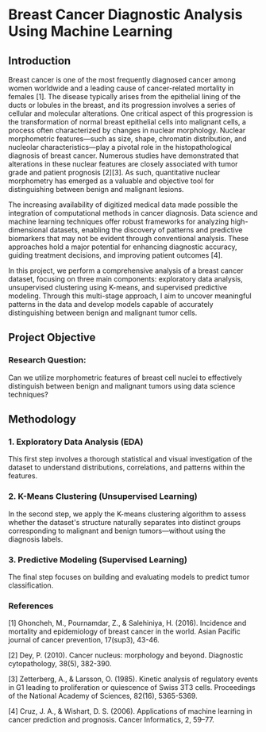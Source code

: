 # Breast Cancer Diagnostic Analysis Using Machine Learning
## Introduction

Breast cancer is one of the most frequently diagnosed cancer among women worldwide and a leading cause of cancer-related mortality in females [1]. The disease typically arises from the epithelial lining of the ducts or lobules in the breast, and its progression involves a series of cellular and molecular alterations. One critical aspect of this progression is the transformation of normal breast epithelial cells into malignant cells, a process often characterized by changes in nuclear morphology. Nuclear morphometric features—such as size, shape, chromatin distribution, and nucleolar characteristics—play a pivotal role in the histopathological diagnosis of breast cancer. Numerous studies have demonstrated that alterations in these nuclear features are closely associated with tumor grade and patient prognosis [2][3]. As such, quantitative nuclear morphometry has emerged as a valuable and objective tool for distinguishing between benign and malignant lesions.

The increasing availability of digitized medical data made possible the integration of computational methods in cancer diagnosis. Data science and machine learning techniques offer robust frameworks for analyzing high-dimensional datasets, enabling the discovery of patterns and predictive biomarkers that may not be evident through conventional analysis. These approaches hold a major potential for enhancing diagnostic accuracy, guiding treatment decisions, and improving patient outcomes [4].

In this project, we perform a comprehensive analysis of a breast cancer dataset, focusing on three main components: exploratory data analysis, unsupervised clustering using K-means, and supervised predictive modeling. Through this multi-stage approach, I aim to uncover meaningful patterns in the data and develop models capable of accurately distinguishing between benign and malignant tumor cells.

## Project Objective

### Research Question:

Can we utilize morphometric features of breast cell nuclei to effectively distinguish between benign and malignant tumors using data science techniques?

## Methodology

### 1. Exploratory Data Analysis (EDA)

This first step involves a thorough statistical and visual investigation of the dataset to understand distributions, correlations, and patterns within the features.

### 2. K-Means Clustering (Unsupervised Learning)
In the second step, we apply the K-means clustering algorithm to assess whether the dataset's structure naturally separates into distinct groups corresponding to malignant and benign tumors—without using the diagnosis labels.

### 3. Predictive Modeling (Supervised Learning)
The final step focuses on building and evaluating models to predict tumor classification.

### References

[1] Ghoncheh, M., Pournamdar, Z., & Salehiniya, H. (2016). Incidence and mortality and epidemiology of breast cancer in the world. Asian Pacific journal of cancer prevention, 17(sup3), 43-46.

[2] Dey, P. (2010). Cancer nucleus: morphology and beyond. Diagnostic cytopathology, 38(5), 382-390.

[3] Zetterberg, A., & Larsson, O. (1985). Kinetic analysis of regulatory events in G1 leading to proliferation or quiescence of Swiss 3T3 cells. Proceedings of the National Academy of Sciences, 82(16), 5365-5369.

[4] Cruz, J. A., & Wishart, D. S. (2006). Applications of machine learning in cancer prediction and prognosis. Cancer Informatics, 2, 59–77.

